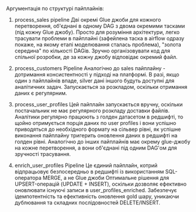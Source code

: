 Аргументація по структурі пайплайнів:


1. process_sales pipeline
Дві окремі Glue джоби для кожного перетворення, об'єднані в одному DAG з двома окремими тасками (під кожну Glue джобу). Просто для розуміння архітектури, легко трасувати проблеми в пайплайні (зафейлена таска в airflow одразу покаже, на якому етапі моделювання сталась проблема), "золота середина" по кількості DAGів. Зручно організовувати код для спільної розробки, де за кожну джобу відповідає окремий файл.  

2. process_customers Pipeline
Аналогічно до sales пайплайну - дотримання консистентності у підході на платформі. В разі, якщо один з пайплайнів впаде, silver дані іншого будуть доступні для аналітичних задач. Запускається за розкладом, оскільки отримання даних є регулярним.

3. process_user_profiles
Цей пайплайн запускається вручну, оскільки постачальник не має регулярного розкладу доставки файлів. Аналітики регулярно працюють з голден датасетом в редшифті, то щойно отримується порція даних по user profiles і вони успішно приводяться до необхідного формату на сільвер рівні, як успішне виконання пайплайну тригерить оновлення даних в редшифті на голден рівні. Аналогічно до інших пайплайнів має окрему glue-джобу на кожне перетворення, а вони об'єднані під одним DAG'ом для зручності трасування. 

4. enrich_user_profiles Pipeline
Це єдиний пайплайн, котрий відпрацьовує безпосередньо в редшифті із використанням SQL-оператора MERGE, а не Glue джоби Оптимальне рішення для UPSERT-операцій (UPDATE + INSERT), оскільки дозволяє ефективно оновлювати існуючі записи в user_profiles_enriched. Забезпечує ідемпотентність та ефективність оновлення gold шару, уникаючи дублювання та складних послідовностей DELETE/INSERT.
